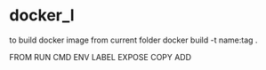 # docker_l
to build docker image from current folder
docker build -t name:tag .

FROM
RUN
CMD
ENV
LABEL
EXPOSE
COPY
ADD
